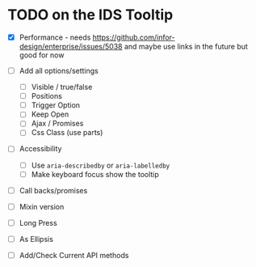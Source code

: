 # TODO on the IDS Tooltip

- [x] Performance - needs https://github.com/infor-design/enterprise/issues/5038 and maybe use links in the future but good for now
- [ ] Add all options/settings
  - [ ] Visible / true/false
  - [ ] Positions
  - [ ] Trigger Option
  - [ ] Keep Open
  - [ ] Ajax / Promises
  - [ ] Css Class (use parts)
- [ ] Accessibility
  - [ ] Use `aria-describedby` or `aria-labelledby`
  - [ ] Make keyboard focus show the tooltip
- [ ] Call backs/promises
- [ ] Mixin version
- [ ] Long Press
- [ ] As Ellipsis
- [ ] Add/Check Current API methods


